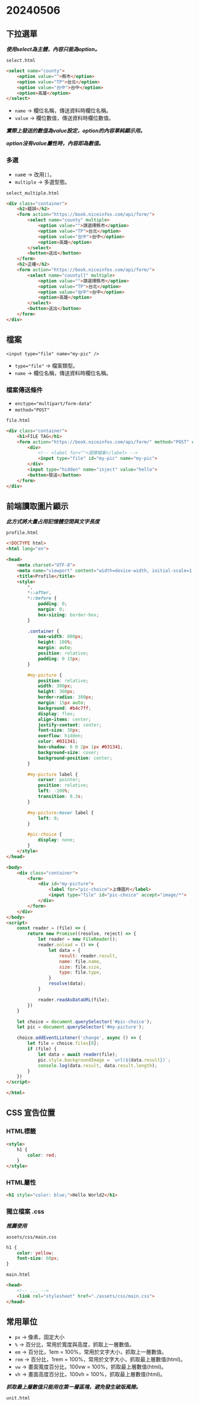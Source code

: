 # 20240506

## 下拉選單

***使用select為主體，內容只能為option。***

`select.html`

```html
<select name="county">
    <option value="">縣市</option>
    <option value="TP">台北</option>
    <option value="台中">台中</option>
    <option>高雄</option>
</select>
```

- `name` -> 欄位名稱，傳送資料時欄位名稱。
- `value` -> 欄位數值，傳送資料時欄位數值。

***實際上發送的數值為value設定，option的內容單純顯示用。***

***option沒有value屬性時，內容即為數值。***

### 多選

- `nam`e -> 改用`[]`。
- `multiple` -> 多選型態。

`select_multiple.html`

```html
<div class="container">
    <h2>錯誤</h2>
    <form action="https://book.niceinfos.com/api/form/">
        <select name="county" multiple>
            <option value="">請選擇縣市</option>
            <option value="TP">台北</option>
            <option value="台中">台中</option>
            <option>高雄</option>
        </select>
        <button>送出</button>
    </form>
    <h2>正確</h2>
    <form action="https://book.niceinfos.com/api/form/">
        <select name="county[]" multiple>
            <option value="">請選擇縣市</option>
            <option value="TP">台北</option>
            <option value="台中">台中</option>
            <option>高雄</option>
        </select>
        <button>送出</button>
    </form>
</div>
```


## 檔案

`<input type="file" name="my-pic" />`

- `type="file"` -> 檔案類型。
- `name` -> 欄位名稱，傳送資料時欄位名稱。

### 檔案傳送條件

- `enctype="multipart/form-data"`
- `method="POST"`

`file.html`

```html
<div class="container">
    <h1>FILE TAG</h1>
    <form action="https://book.niceinfos.com/api/form/" method="POST" enctype="multipart/form-data">
        <div>
            <!-- <label for="">選擇檔案</label> -->
            <input type="file" id="my-pic" name="my-pic">
        </div>
        <input type="hidden" name="inject" value="hello">
        <button>發送</button>
    </form>
</div>
```

## 前端讀取圖片顯示

***此方式將大量占用記憶體空間與文字長度***

`profile.html`

```html
<!DOCTYPE html>
<html lang="en">

<head>
    <meta charset="UTF-8">
    <meta name="viewport" content="width=device-width, initial-scale=1.0">
    <title>Profile</title>
    <style>
        *,
        *::after,
        *::before {
            padding: 0;
            margin: 0;
            box-sizing: border-box;
        }

        .container {
            max-width: 800px;
            height: 100%;
            margin: auto;
            position: relative;
            padding: 0 15px;
        }

        #my-picture {
            position: relative;
            width: 300px;
            height: 300px;
            border-radius: 300px;
            margin: 15px auto;
            background: #b4c7ff;
            display: flex;
            align-items: center;
            justify-content: center;
            font-size: 30px;
            overflow: hidden;
            color: #031341;
            box-shadow: 0 0 2px 1px #031341;
            background-size: cover;
            background-position: center;
        }

        #my-picture label {
            cursor: pointer;
            position: relative;
            left: -100%;
            transition: 0.3s;
        }

        #my-picture:hover label {
            left: 0;
        }

        #pic-choice {
            display: none;
        }
    </style>
</head>

<body>
    <div class="container">
        <form>
            <div id="my-picture">
                <label for="pic-choice">上傳圖片</label>
                <input type="file" id="pic-choice" accept="image/*">
            </div>
        </form>
    </div>
</body>
<script>
    const reader = (file) => {
        return new Promise((resolve, reject) => {
            let reader = new FileReader();
            reader.onload = () => {
                let data = {
                    result: reader.result,
                    name: file.name,
                    size: file.size,
                    type: file.type,
                }
                resolve(data);
            }

            reader.readAsDataURL(file);
        })
    }

    let choice = document.querySelector('#pic-choice');
    let pic = document.querySelector('#my-picture');

    choice.addEventListener('change', async () => {
        let file = choice.files[0];
        if (file) {
            let data = await reader(file);
            pic.style.backgroundImage = `url(${data.result})`;
            console.log(data.result, data.result.length);
        }
    })
</script>

</html>
```

## CSS 宣告位置

### HTML標籤

```html
<style>
    h1 {
        color: red;
    }
</style>
```

### HTML屬性

```html
<h1 style="color: blue;">Hello World2</h1>
```

### 獨立檔案 .css

***推薦使用***

`assets/css/main.css`

```css
h1 {
    color: yellow;
    font-size: 60px;
}
```

`main.html`

```html
<head>
    <!-- ... -->
    <link rel="stylesheet" href="./assets/css/main.css">
</head>
```

## 常用單位

- `px` -> 像素，固定大小
- `%` -> 百分比，常用於寬度與高度，抓取上一層數值。
- `em` -> 百分比，1em = 100%，常用於文字大小，抓取上一層數值。
- `rem` -> 百分比，1rem = 100%，常用於文字大小，抓取最上層數值(html)。
- `vw` -> 畫面寬度百分比，100vw = 100%，抓取最上層數值(html)。
- `vh` -> 畫面高度百分比，100vh = 100%，抓取最上層數值(html)。

***抓取最上層數值只能用在第一層區塊，避免發生破版風險。***

`unit.html`
